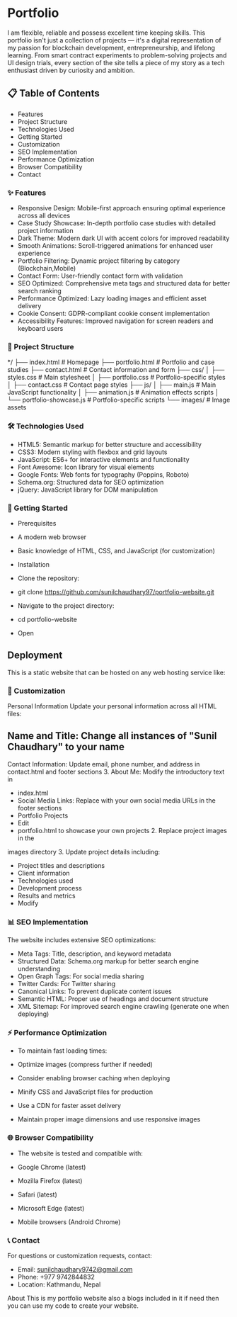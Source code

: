 # Portfolio

I am flexible, reliable and possess excellent time keeping skills.
This portfolio isn't just a collection of projects — it's a digital representation of my passion for blockchain development, entrepreneurship, and lifelong learning. From smart contract experiments to problem-solving projects and UI design trials, every section of the site tells a piece of my story as a tech enthusiast driven by curiosity and ambition.



## 📋 Table of Contents
* Features
* Project Structure
* Technologies Used
* Getting Started
* Customization
* SEO Implementation
* Performance Optimization
* Browser Compatibility
* Contact

### ✨ Features
* Responsive Design: Mobile-first approach ensuring optimal experience across all devices
* Case Study Showcase: In-depth portfolio case studies with detailed project information
* Dark Theme: Modern dark UI with accent colors for improved readability
* Smooth Animations: Scroll-triggered animations for enhanced user experience
* Portfolio Filtering: Dynamic project filtering by category (Blockchain,Mobile)
* Contact Form: User-friendly contact form with validation
* SEO Optimized: Comprehensive meta tags and structured data for better search ranking
* Performance Optimized: Lazy loading images and efficient asset delivery
* Cookie Consent: GDPR-compliant cookie consent implementation
* Accessibility Features: Improved navigation for screen readers and keyboard users


### 📁 Project Structure

*/
├── index.html              # Homepage
├── portfolio.html          # Portfolio and case studies
├── contact.html            # Contact information and form
├── css/
│   ├── styles.css          # Main stylesheet
│   ├── portfolio.css       # Portfolio-specific styles
│   ├── contact.css         # Contact page styles
├── js/
│   ├── main.js             # Main JavaScript functionality
│   ├── animation.js        # Animation effects scripts
│   └── portfolio-showcase.js # Portfolio-specific scripts
└── images/                 # Image assets

### 🛠️ Technologies Used
* HTML5: Semantic markup for better structure and accessibility
* CSS3: Modern styling with flexbox and grid layouts
* JavaScript: ES6+ for interactive elements and functionality
* Font Awesome: Icon library for visual elements
* Google Fonts: Web fonts for typography (Poppins, Roboto)
* Schema.org: Structured data for SEO optimization
* jQuery: JavaScript library for DOM manipulation

### 🚀 Getting Started
* Prerequisites
* A modern web browser
* Basic knowledge of HTML, CSS, and JavaScript (for customization)
* Installation
* Clone the repository:

* git clone https://github.com/sunilchaudhary97/portfolio-website.git
 * Navigate to the project directory:

* cd portfolio-website
* Open


## Deployment
This is a static website that can be hosted on any web hosting service like:


### 🎨 Customization
Personal Information
Update your personal information across all HTML files:

## Name and Title: Change all instances of "Sunil Chaudhary" to your name
Contact Information: Update email, phone number, and address in
contact.html and footer sections 3. About Me: Modify the introductory text in

* index.html
* Social Media Links: Replace with your own social media URLs in the footer sections
* Portfolio Projects
* Edit
* portfolio.html
to showcase your own projects 2. Replace project images in the

images
directory 3. Update project details including:

* Project titles and descriptions
* Client information
* Technologies used
* Development process
* Results and metrics
* Modify


### 📊 SEO Implementation
The website includes extensive SEO optimizations:

* Meta Tags: Title, description, and keyword metadata
* Structured Data: Schema.org markup for better search engine understanding
* Open Graph Tags: For social media sharing
* Twitter Cards: For Twitter sharing
* Canonical Links: To prevent duplicate content issues
* Semantic HTML: Proper use of headings and document structure
* XML Sitemap: For improved search engine crawling (generate one when deploying)

### ⚡ Performance Optimization
* To maintain fast loading times:

* Optimize images (compress further if needed)
* Consider enabling browser caching when deploying
* Minify CSS and JavaScript files for production
* Use a CDN for faster asset delivery
* Maintain proper image dimensions and use responsive images

### 🌐 Browser Compatibility
* The website is tested and compatible with:

* Google Chrome (latest)
* Mozilla Firefox (latest)
* Safari (latest)
* Microsoft Edge (latest)
* Mobile browsers (Android Chrome)

### 📞 Contact
For questions or customization requests, contact:

* Email: sunilchaudhary9742@gmail.com
* Phone: +977 9742844832
* Location: Kathmandu, Nepal


About
This is my portfolio website also a blogs included in it if need then you can use my code to create your website.
